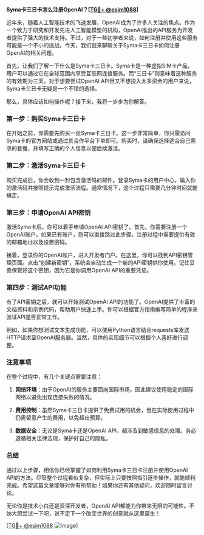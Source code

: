 **Syma卡三日卡怎么注册OpenAI？[[TG💪+ @esim1088](https://t.me/s/esim1088)]**

近年来，随着人工智能技术的飞速发展，OpenAI成为了许多人关注的焦点。作为一个致力于研究和开发先进人工智能模型的机构，OpenAI推出的API服务为开发者提供了强大的技术支持。不过，对于一些初学者来说，如何注册并使用这些服务可能是一个不小的挑战。今天，我们就来聊聊关于Syma卡三日卡如何注册OpenAI的相关问题。

首先，让我们了解一下什么是Syma卡三日卡。Syma卡是一种虚拟SIM卡产品，用户可以通过它在全球范围内享受互联网连接服务。而“三日卡”则意味着这种服务的有效期为三天。对于想要尝试OpenAI API但又不想投入太多资金的用户来说，Syma卡三日卡无疑是一个不错的选择。

那么，具体应该如何操作呢？接下来，我将一步步为你解答。

### 第一步：购买Syma卡三日卡

在开始之前，你需要先购买一张Syma卡三日卡。这一步非常简单，你只需访问Syma卡的官方网站或通过其合作平台下单即可。购买时，请确保选择适合自己需求的套餐，并填写正确的个人信息以便后续激活。

### 第二步：激活Syma卡三日卡

购买完成后，你会收到一封包含激活码的邮件。登录Syma卡的用户中心，输入你的激活码并按照提示完成激活流程。通常情况下，这个过程只需要几分钟时间就能搞定。

### 第三步：申请OpenAI API密钥

激活Syma卡后，你可以着手申请OpenAI API密钥了。首先，你需要注册一个OpenAI账户。如果已有账户，则可以直接跳过此步骤。注册过程中需要提供有效的邮箱地址以及设置密码。

接着，登录你的OpenAI账户，进入开发者门户。在这里，你可以找到API密钥管理页面。点击“创建新密钥”，系统会自动生成一个新的API密钥供你使用。记住妥善保管好这个密钥，因为它是你调用OpenAI API的重要凭证。

### 第四步：测试API功能

有了API密钥之后，就可以开始测试OpenAI API的功能了。OpenAI提供了丰富的文档资料和示例代码，帮助用户快速上手。你可以根据官方指南编写简单的程序来验证API是否正常工作。

例如，如果你想测试文本生成功能，可以使用Python语言结合requests库发送HTTP请求至OpenAI服务器。当然，具体的实现细节可以根据个人喜好进行调整。

### 注意事项

在整个过程中，有几个关键点需要注意：

1. **网络环境**：由于OpenAI的服务主要面向国际市场，因此建议使用稳定的国际网络以避免出现连接失败的情况。
   
2. **费用控制**：虽然Syma卡三日卡提供了免费试用的机会，但在实际使用过程中仍需留意产生的费用，以免超出预算。

3. **数据安全**：无论是Syma卡还是OpenAI API，都涉及到敏感信息的处理。务必遵循相关法律法规，保护好自己的隐私。

### 总结

通过以上步骤，相信你已经掌握了如何利用Syma卡三日卡注册并使用OpenAI API的方法。尽管整个过程看似复杂，但实际上只要按照指引逐步操作，就能顺利完成。希望这篇文章能够对你有所帮助！如果你还有其他疑问，欢迎随时留言讨论。

无论你是技术小白还是资深开发者，OpenAI API都能为你带来无限的可能性。不妨大胆尝试一下吧，说不定下一个改变世界的创意就从这里诞生！

[[TG💪+ @esim1088](https://t.me/s/esim1088) ![Image](https://i.postimg.cc/4NQfJmqS/Snipaste-2025-05-13-00-14-12.png)]
